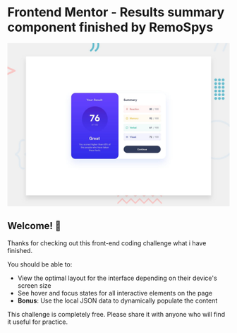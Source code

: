 # Frontend Mentor - Results summary component finished by RemoSpys

![Design preview for the Results summary component coding challenge](./design/desktop-preview.jpg)

## Welcome! 👋

Thanks for checking out this front-end coding challenge what i have finished.

You should be able to:

- View the optimal layout for the interface depending on their device's screen size
- See hover and focus states for all interactive elements on the page
- **Bonus**: Use the local JSON data to dynamically populate the content

This challenge is completely free. Please share it with anyone who will find it useful for practice.

